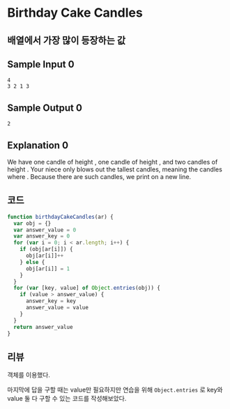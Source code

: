 # Birthday Cake Candles

## 배열에서 가장 많이 등장하는 값

## Sample Input 0

```
4
3 2 1 3
```

## Sample Output 0

```
2
```

## Explanation 0

We have one candle of height , one candle of height , and two candles of height . Your niece only blows out the tallest candles, meaning the candles where . Because there are such candles, we print on a new line.

## 코드

```js
function birthdayCakeCandles(ar) {
  var obj = {}
  var answer_value = 0
  var answer_key = 0
  for (var i = 0; i < ar.length; i++) {
    if (obj[ar[i]]) {
      obj[ar[i]]++
    } else {
      obj[ar[i]] = 1
    }
  }
  for (var [key, value] of Object.entries(obj)) {
    if (value > answer_value) {
      answer_key = key
      answer_value = value
    }
  }
  return answer_value
}
```

## 리뷰

객체를 이용했다.

마지막에 답을 구할 때는 value만 필요하지만 연습을 위해 `Object.entries` 로 key와 value 둘 다 구할 수 있는 코드를 작성해보았다.
